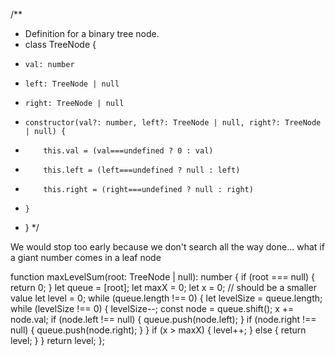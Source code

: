 /**
 * Definition for a binary tree node.
 * class TreeNode {
 *     val: number
 *     left: TreeNode | null
 *     right: TreeNode | null
 *     constructor(val?: number, left?: TreeNode | null, right?: TreeNode | null) {
 *         this.val = (val===undefined ? 0 : val)
 *         this.left = (left===undefined ? null : left)
 *         this.right = (right===undefined ? null : right)
 *     }
 * }
 */
 
 We would stop too early because we don't search all the way done... what if a giant number comes in a leaf node

function maxLevelSum(root: TreeNode | null): number {
    if (root === null) {
        return 0;
    }
    let queue = [root];
    let maxX = 0;
    let x = 0; // should be a smaller value
    let level = 0;
    while (queue.length !== 0) {
        let levelSize = queue.length;
        while (levelSize !== 0) {
            levelSize--;
            const node = queue.shift();
            x += node.val;
            if (node.left !== null) {
                queue.push(node.left);
            }
            if (node.right !== null) {
                queue.push(node.right);
            }
        }
        if (x > maxX) {
            level++;
        } else {
            return level;
        }
    }
    return level;
};
